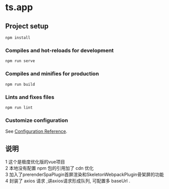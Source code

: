 # ts.app

## Project setup
```
npm install
```

### Compiles and hot-reloads for development
```
npm run serve
```

### Compiles and minifies for production
```
npm run build
```

### Lints and fixes files
```
npm run lint
```

### Customize configuration
See [Configuration Reference](https://cli.vuejs.org/config/).
## 说明
1 这个是极度优化版的vue项目  
2 本地没有配置 npm 包的引用加了 cdn 优化  
3 加入了prerenderSpaPlugin首屏渲染和SkeletonWebpackPlugin骨架屏的功能  
4 封装了 axios 请求 ,讲axios请求形成队列, 可配置多 baseUrl .  
 
